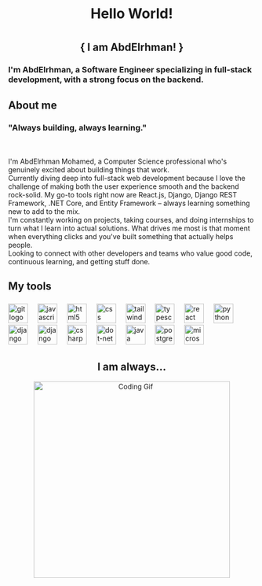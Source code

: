 <h1 align="center">Hello World!<h1>
<h2 align="center">{ I am AbdElrhman! }</h2>

###

<h3 align="left">I'm AbdElrhman, a Software Engineer specializing in full-stack development, with a strong focus on the backend.</h3>

###

<h2 align="left">About me</h2>

###

<h3>"Always building, always learning."</h3>
<p align="left"><br><br>I'm AbdElrhman Mohamed, a Computer Science professional who's genuinely excited about building things that work.<br>Currently diving deep into full-stack web development because I love the challenge of making both the user experience smooth and the backend rock-solid. My go-to tools right now are React.js, Django, Django REST Framework, .NET Core, and Entity Framework – always learning something new to add to the mix.<br>I'm constantly working on projects, taking courses, and doing internships to turn what I learn into actual solutions. What drives me most is that moment when everything clicks and you've built something that actually helps people.<br>Looking to connect with other developers and teams who value good code, continuous learning, and getting stuff done.</p>

###

<h2 align="left">My tools</h2>

###

<div align="left">
  <img src="https://cdn.jsdelivr.net/gh/devicons/devicon/icons/git/git-original.svg" height="40" alt="git logo"  />
  <img width="12" />
  <img src="https://cdn.jsdelivr.net/gh/devicons/devicon/icons/javascript/javascript-original.svg" height="40" alt="javascript logo"  />
  <img width="12" />
  <img src="https://cdn.jsdelivr.net/gh/devicons/devicon/icons/html5/html5-original.svg" height="40" alt="html5 logo"  />
  <img width="12" />
  <img src="https://cdn.jsdelivr.net/gh/devicons/devicon/icons/css3/css3-original.svg" height="40" alt="css logo"  />
  <img width="12" />
  <img src="https://upload.wikimedia.org/wikipedia/commons/thumb/d/d5/Tailwind_CSS_Logo.svg/768px-Tailwind_CSS_Logo.svg.png?20230715030042" height="40" alt="tailwindcss logo"  />
  <img width="12" />
  <img src="https://cdn.jsdelivr.net/gh/devicons/devicon/icons/typescript/typescript-original.svg" height="40" alt="typescript logo"  />
  <img width="12" />
  <img src="https://cdn.jsdelivr.net/gh/devicons/devicon/icons/react/react-original.svg" height="40" alt="react logo"  />
  <img width="12" />
  <img src="https://cdn.jsdelivr.net/gh/devicons/devicon/icons/python/python-original.svg" height="40" alt="python logo"  />
  <img width="12" />
  <img src="https://cdn.worldvectorlogo.com/logos/django.svg" height="40" alt="django logo"  />
  <img width="12" />
  <img src="http://caktusgroup.com/blog/2018/02/26/basics-django-rest-framework/cover-basics-django-rest-framework.png" height="40" alt="django rest-framework logo"  />
  <img width="12" />
  <img src="https://cdn.jsdelivr.net/gh/devicons/devicon/icons/csharp/csharp-original.svg" height="40" alt="csharp logo"  />
  <img width="12" />
  <img src="https://cdn.jsdelivr.net/gh/devicons/devicon/icons/dot-net/dot-net-original.svg" height="40" alt="dot-net logo"  />
  <img width="12" />
  <img src="https://cdn.jsdelivr.net/gh/devicons/devicon/icons/java/java-original.svg" height="40" alt="java logo"  />
  <img width="12" />
  <img src="https://cdn.jsdelivr.net/gh/devicons/devicon/icons/postgresql/postgresql-original.svg" height="40" alt="postgresql logo"  />
  <img width="12" />
  <img src="https://cdn.jsdelivr.net/gh/devicons/devicon/icons/microsoftsqlserver/microsoftsqlserver-plain.svg" height="40" alt="microsoftsqlserver logo"  />
</div>

<h2></h2>
<h2 align="center">I am always...</h2>
<p align="center">
  <img src="https://media1.giphy.com/media/v1.Y2lkPTc5MGI3NjExMzM5ZXJ3N3VqN2ZtN3ZyNHV4MWIzdjR3eGZrYngyaHJyeTgyNnRmNCZlcD12MV9pbnRlcm5hbF9naWZfYnlfaWQmY3Q9Zw/f4ztZcdm9Fi90vL4Zd/giphy.gif" alt="Coding Gif" width="400"/>
</p>

###
